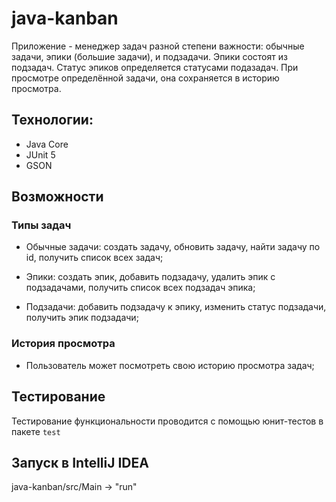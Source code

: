 # java-kanban

Приложение - менеджер задач разной степени важности: обычные задачи, эпики (большие задачи), и подзадачи. Эпики состоят из подзадач.  Статус эпиков определяется статусами подазадач. При просмотре определённой задачи, она сохраняется в историю просмотра. 

## Технологии:

- Java Core
- JUnit 5
- GSON

## Возможности

### Типы задач
- Обычные задачи: создать задачу, обновить задачу, найти задачу по id, получить список всех задач;

- Эпики: создать эпик, добавить подзадачу, удалить эпик с подзадачами, получить список всех подзадач эпика;

- Подзадачи: добавить подзадачу к эпику, изменить статус подзадачи, получить эпик подзадачи;

### История просмотра

- Пользователь может посмотреть свою историю просмотра задач;

## Тестирование

Тестирование функциональности проводится с помощью юнит-тестов в пакете `test`

## Запуск в IntelliJ IDEA

java-kanban/src/Main -> "run"
